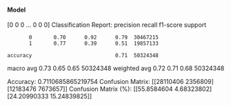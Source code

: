 #### Model
[0 0 0 ... 0 0 0]
Classification Report:
              precision    recall  f1-score   support

           0       0.70      0.92      0.79  30467215
           1       0.77      0.39      0.51  19857133

    accuracy                           0.71  50324348
   macro avg       0.73      0.65      0.65  50324348
weighted avg       0.72      0.71      0.68  50324348

Accuracy: 0.7110685865219754
Confusion Matrix:
[[28110406  2356809]
 [12183476  7673657]]
Confusion Matrix (%):
[[55.8584604   4.68323802]
 [24.20990333 15.24839825]]

